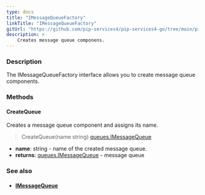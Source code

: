 ```yaml
---
type: docs
title: "IMessageQueueFactory"
linkTitle: "IMessageQueueFactory"
gitUrl: "https://github.com/pip-services4/pip-services4-go/tree/main/pip-services4-memcached-go"
description: > 
    Creates message queue componens.
---
```


### Description

The IMessageQueueFactory interface allows you to create message queue components.

### Methods

#### CreateQueue

Creates a message queue component and assigns its name.

> CreateQueue(name string) [queues.IMessageQueue](../../queues/imessage_queue)

- **name**: string - name of the created message queue.
- **returns**: [queues.IMessageQueue](../../queues/imessage_queue) - message queue


### See also
- #### [IMessageQueue](../../queues/imessage_queue) 

